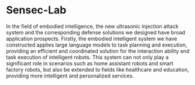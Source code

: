# Sensec-Lab
In the field of embodied intelligence, the new ultrasonic injection attack system and the corresponding defense solutions we designed have broad application prospects. Firstly, the embodied intelligent system we have constructed applies large language models to task planning and execution, providing an efficient and coordinated solution for the interaction ability and task execution of intelligent robots. This system can not only play a significant role in scenarios such as home assistant robots and smart factory robots, but also be extended to fields like healthcare and education, providing more intelligent and personalized services.
